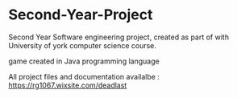 # Second-Year-Project

Second Year Software engineering project, created as part of with University of york computer science course.

game created in Java programming language

All project files and documentation availalbe : https://rg1067.wixsite.com/deadlast
